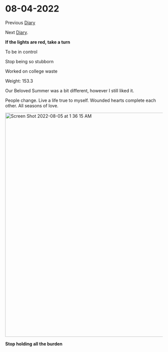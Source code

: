 # 08-04-2022

Previous [Diary](https://aryanmangla23.github.io/08-03-2022/)

Next [Diary](https://aryanmangla23.github.io/08-05-2022/).

**If the lights are red, take a turn**

To be in control

Stop being so stubborn

Worked on college waste

Weight: 153.3

Our Beloved Summer was a bit different, however I still liked it. 

People change. Live a life true to myself. Wounded hearts complete each other. All seasons of love. 

<img width="715" alt="Screen Shot 2022-08-05 at 1 36 15 AM" src="https://user-images.githubusercontent.com/55885627/183037838-84d953a7-a511-41a8-8a68-f9e23911eae7.png">

**Stop holding all the burden**
